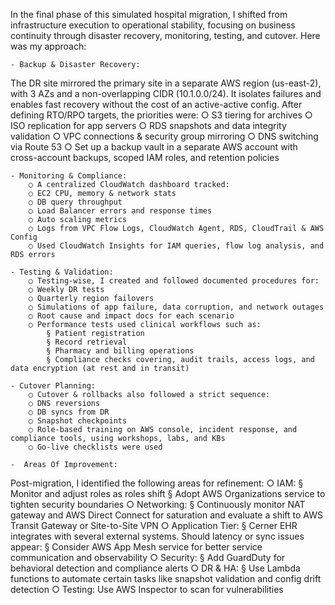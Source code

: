 In the final phase of this simulated hospital migration, I shifted from infrastructure execution to operational stability, focusing on business continuity through disaster recovery, monitoring, testing, and cutover. Here was my approach:
 
	- Backup & Disaster Recovery:
The DR site mirrored the primary site in a separate AWS region (us-east-2), with 3 AZs and a non-overlapping CIDR (10.1.0.0/24). It isolates failures and enables fast recovery without the cost of an active-active config. After defining RTO/RPO targets, the priorities were:
		○ S3 tiering for archives
		○ ISO replication for app servers
		○ RDS snapshots and data integrity validation
		○ VPC connections & security group mirroring
		○ DNS switching via Route 53
		○ Set up a backup vault in a separate AWS account with cross-account backups, scoped IAM roles, and retention policies
 
	- Monitoring & Compliance:
		○ A centralized CloudWatch dashboard tracked:
		○ EC2 CPU, memory & network stats
		○ DB query throughput
		○ Load Balancer errors and response times
		○ Auto scaling metrics
		○ Logs from VPC Flow Logs, CloudWatch Agent, RDS, CloudTrail & AWS Config
		○ Used CloudWatch Insights for IAM queries, flow log analysis, and RDS errors
 
	- Testing & Validation:
		○ Testing-wise, I created and followed documented procedures for:
		○ Weekly DR tests
		○ Quarterly region failovers
		○ Simulations of app failure, data corruption, and network outages
		○ Root cause and impact docs for each scenario
		○ Performance tests used clinical workflows such as:
			§ Patient registration
			§ Record retrieval
			§ Pharmacy and billing operations
			§ Compliance checks covering, audit trails, access logs, and data encryption (at rest and in transit)
 
	- Cutover Planning:
		○ Cutover & rollbacks also followed a strict sequence:
		○ DNS reversions
		○ DB syncs from DR
		○ Snapshot checkpoints
		○ Role-based training on AWS console, incident response, and compliance tools, using workshops, labs, and KBs
		○ Go-live checklists were used
 
	-  Areas Of Improvement:
Post-migration, I identified the following areas for refinement:
		○ IAM:
			§ Monitor and adjust roles as roles shift
			§ Adopt AWS Organizations service to tighten security boundaries
		○ Networking:
			§ Continuously monitor NAT gateway and AWS Direct Connect for saturation and evaluate a shift to AWS Transit Gateway or Site-to-Site VPN
		○ Application Tier:
			§ Cerner EHR integrates with several external systems. Should latency or sync issues appear:
			§ Consider AWS App Mesh service for better service communication and observability
		○ Security:
			§ Add GuardDuty for behavioral detection and compliance alerts
		○ DR & HA:
			§ Use Lambda functions to automate certain tasks like snapshot validation and config drift detection
		○ Testing:
Use AWS Inspector to scan for vulnerabilities

